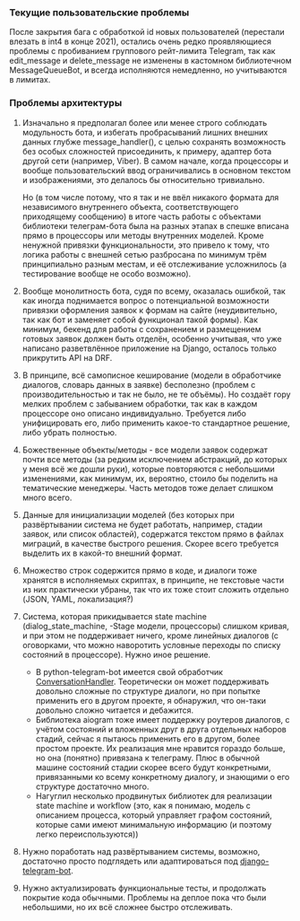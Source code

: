 ### Текущие пользовательские проблемы

После закрытия бага с обработкой id новых пользователей (перестали влезать в int4 в конце 2021),
остались очень редко проявляющиеся проблемы с пробиванием группового рейт-лимита Telegram,
так как edit_message и delete_message не изменены в кастомном библиотечном MessageQueueBot,
и всегда исполняются немедленно, но учитываются в лимитах.

### Проблемы архитектуры

1. Изначально я предполагал более или менее строго соблюдать модульность бота, и избегать пробрасываний 
лишних внешних данных глубже message_handler(), с целью сохранять возможность без особых
сложностей присоединить, к примеру, адаптер бота другой сети (например, Viber). В самом начале, когда процессоры
и вообще пользовательский ввод ограничивались в основном текстом и изображениями, это делалось бы относительно
тривиально.

    Но (в том числе потому, что я так и не ввёл никакого формата для независимого внутреннего объекта,
соответствующего приходящему сообщению) в итоге часть работы с объектами библиотеки телеграм-бота была на разных
этапах в спешке вписана прямо в процессоры или методы внутренних моделей. Кроме ненужной привязки функциональности,
это привело к тому, что логика работы с внешней сетью разбросана по минимум трём принципиально разным местам,
и её отслеживание усложнилось (а тестирование вообще не особо возможно).

2. Вообще монолитность бота, судя по всему, оказалась ошибкой, так как иногда поднимается вопрос о потенциальной
возможности привязки оформления заявок к формам на сайте (неудивительно, так как бот и заменяет собой
функционал такой формы). Как минимум, бекенд для работы с сохранением и размещением готовых заявок должен быть
отделён, особенно учитывая, что уже написано разветвлённое приложение на Django, осталось только прикрутить API на DRF.

3. В принципе, всё самописное кеширование (модели в обработчике диалогов, словарь данных в заявке) бесполезно
(проблем с производительностью и так не было, не те объёмы). Но создаёт гору мелких проблем с забыванием обработки,
так как в каждом процессоре оно описано индивидуально. Требуется либо унифицировать его, либо применить какое-то
стандартное решение, либо убрать полностью.

4. Божественные объекты/методы - все модели заявок содержат почти все методы (за редким исключением абстракций,
до которых у меня всё же дошли руки), которые повторяются с небольшими изменениями, как минимум, их, вероятно,
стоило бы поделить на тематические менеджеры. Часть методов тоже делает слишком много всего.

5. Данные для инициализации моделей (без которых при развёртывании система не будет работать, например, стадии заявок,
или список областей), содержатся текстом прямо в файлах миграций, в качестве быстрого решения. Скорее всего требуется
выделить их в какой-то внешний формат.

6. Множество строк содержится прямо в коде, и диалоги тоже хранятся в исполняемых скриптах, в принципе, не текстовые 
части из них практически убраны, так что их тоже стоит сложить отдельно (JSON, YAML, локализация?)

7. Система, которая прикидывается state machine (dialog_state_machine, -Stage модели, процессоры) слишком кривая,
и при этом не поддерживает ничего, кроме линейных диалогов (с оговорками, что можно наворотить условные переходы
по списку состояний в процессоре). Нужно иное решение.

   * В python-telegram-bot имеется свой обработчик [ConversationHandler](https://github.com/python-telegram-bot/python-telegram-bot/blob/master/examples/nestedconversationbot.py).
   Теоретически он может поддерживать довольно сложные по структуре диалоги, но при попытке применить его в другом
   проекте, я обнаружил, что он-таки довольно сложно читается и дебажится. 
   * Библиотека aiogram тоже имеет поддержку роутеров диалогов, с учётом состояний и вложенных друг в друга
   отдельных наборов стадий, сейчас я пытаюсь применить его в другом, более простом проекте. Их реализация мне
   нравится гораздо больше, но она (понятно) привязана к телеграму. Плюс в обычной машине состояний стадии
   скорее всего будут конкретными, привязанными ко всему конкретному диалогу, и знающими о его структуре
   достаточно много.
   * Нагуглил несколько продвинутых библиотек для реализации state machine и workflow (это, как я понимаю,
   модель с описанием процесса, который управляет графом состояний, которые сами имеют минимальную информацию
   (и поэтому легко переиспользуются))

8. Нужно поработать над развёртыванием системы, возможно, достаточно просто подглядеть или адаптироваться под
[django-telegram-bot](https://github.com/ohld/django-telegram-bot). 

9. Нужно актуализировать функциональные тесты, и продолжать покрытие кода обычными. Проблемы на деплое пока что
были небольшими, но их всё сложнее быстро отслеживать.